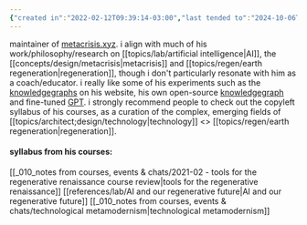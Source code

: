 ```yaml
---
{"created in":"2022-02-12T09:39:14-03:00","last tended to":"2024-10-06T01:03:43-03:00","tags":["lab","person","metacrisis","AI","coaching","regeneration","education","🌱"],"relevancescore":91,"dg-publish":true,"notestage":["🌱"],"permalink":"/people/references/architect-design/stephen-reid/","dgPassFrontmatter":true,"created":"2022-02-12T09:39:14.703-03:00","updated":"2024-10-06T01:09:57.748-03:00"}
---
```


maintainer of [metacrisis.xyz](https://metacrisis.xyz). i align with much of his work/philosophy/research on [[topics/lab/artificial intelligence\|AI]], the [[concepts/design/metacrisis\|metacrisis]] and [[topics/regen/earth regeneration\|regeneration]], though i don't particularly resonate with him as a coach/educator. i really like some of his experiments such as the [knowledgegraphs](https://stephenreid.net/k) on his website, his own open-source [knowledgegraph](https://stephenreid.net/knowledgegraph) and fine-tuned [GPT](https://chatgpt.com/g/g-MIY7jLMJ4-stephen-reid). i strongly recommend people to check out the copyleft syllabus of his courses, as a curation of the complex, emerging fields of [[topics/architect;design/technology\|technology]] <> [[topics/regen/earth regeneration\|regeneration]].

#### syllabus from his courses:

[[_010_notes from courses, events & chats/2021-02 - tools for the regenerative renaissance course review\|tools for the regenerative renaissance]]
[[references/lab/AI and our regenerative future\|AI and our regenerative future]]
[[_010_notes from courses, events & chats/technological metamodernism\|technological metamodernism]]